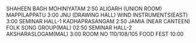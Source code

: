 SHAHEEN BAGH
MOHINIYATAM 
2:50
ALIGARH (UNION ROOM)
MAPPILAPPATU 
3:00
JNU (DRAWING HALL)
WIND INSTRUMENTS(EAST) 
3:00
SEMINAR HALL-1
KADHAPRASANGAM 
2:50
JAMIA (NEAR CANTEEN)
FOLK SONG GROUP(MAL)
02:50
SEMINAR HALL-2
AKSHARASLOGAM(MAL)
3:00
ROOM NO 110/108/105
FOOD FEST 
10:00
